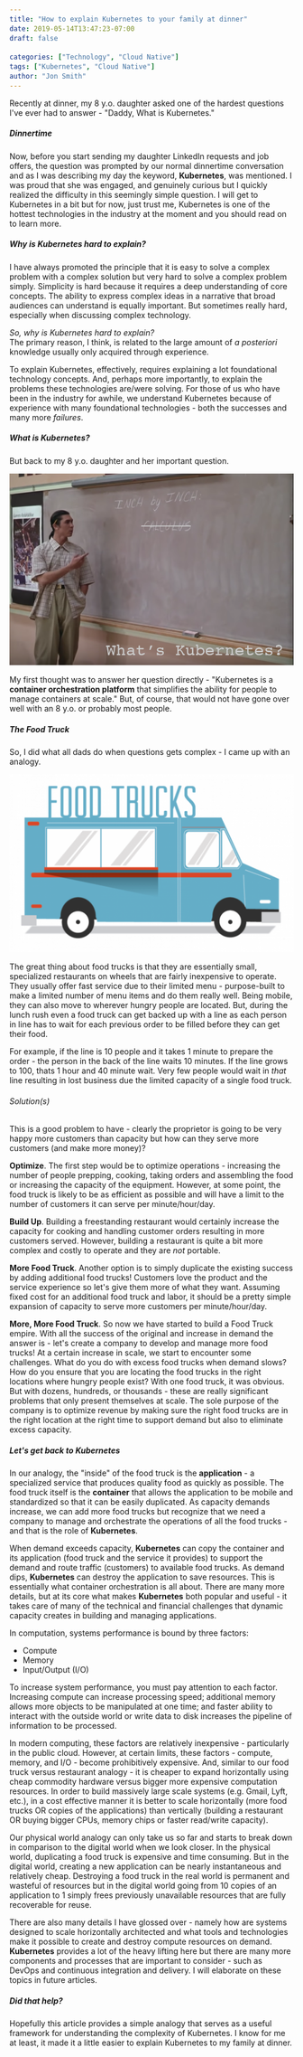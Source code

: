 ```yaml
---
title: "How to explain Kubernetes to your family at dinner"
date: 2019-05-14T13:47:23-07:00
draft: false

categories: ["Technology", "Cloud Native"]
tags: ["Kubernetes", "Cloud Native"]
author: "Jon Smith"
---
```

Recently at dinner, my 8 y.o. daughter asked one of the hardest questions I've ever had to answer - "Daddy, What is Kubernetes."
##### Dinnertime
Now, before you start sending my daughter LinkedIn requests and job offers, the question was prompted by our normal dinnertime conversation and as I was describing my day the keyword, **Kubernetes**, was mentioned. I was proud that she was engaged, and genuinely curious but I quickly realized the difficulty in this seemingly simple question. I will get to Kubernetes in a bit but for now, just trust me, Kubernetes is one of the hottest technologies in the industry at the moment and you should read on to learn more.

##### Why is Kubernetes hard to explain?
I have always promoted the principle that it is easy to solve a complex problem with a complex solution but very hard to solve a complex problem simply. Simplicity is hard because it requires a deep understanding of core concepts. The ability to express complex ideas in a narrative that broad audiences can understand is equally important. But sometimes really hard, especially when discussing complex technology.

*So, why is Kubernetes hard to explain?*
<br/>The primary reason, I think, is related to the large amount of *a posteriori* knowledge usually only acquired through experience.

To explain Kubernetes, effectively, requires explaining a lot foundational technology concepts. And, perhaps more importantly, to explain the problems these technologies are/were solving. For those of us who have been in the industry for awhile, we understand Kubernetes because of experience with many foundational technologies - both the successes and many more *failures*. 

##### What is Kubernetes?
But back to my 8 y.o. daughter and her important question. 

!["Calkoolis"](calculus.png)

My first thought was to answer her question directly - "Kubernetes is a **container orchestration platform** that simplifies the ability for people to manage containers at scale." But, of course, that would not have gone over well with an 8 y.o. or probably most people.

##### The Food Truck
So, I did what all dads do when questions gets complex - I came up with an analogy.

!["Food Truck"](foodtruck.png)

The great thing about food trucks is that they are essentially small, specialized restaurants on wheels that are fairly inexpensive to operate. They usually offer fast service due to their limited menu - purpose-built to make a limited number of menu items and do them really well. Being mobile, they can also move to wherever hungry people are located. But, during the lunch rush even a food truck can get backed up with a line as each person in line has to wait for each previous order to be filled before they can get their food.

For example, if the line is 10 people and it takes 1 minute to prepare the order - the person in the back of the line waits 10 minutes. If the line grows to 100, thats 1 hour and 40 minute wait. Very few people would wait in *that* line resulting in lost business due the limited capacity of a single food truck. 

###### Solution(s)

This is a good problem to have - clearly the proprietor is going to be very happy more customers than capacity but how can they serve more customers (and make more money)?

__Optimize__. The first step would be to optimize operations - increasing the number of people prepping, cooking, taking orders and assembling the food or increasing the capacity of the equipment. However, at some point, the food truck is likely to be as efficient as possible and will have a limit to the number of customers it can serve per minute/hour/day.

__Build Up__. Building a freestanding restaurant would certainly increase the capacity for cooking and handling customer orders resulting in more customers served. However, building a restaurant is quite a bit more complex and costly to operate and they are *not* portable. 

__More Food Truck__. Another option is to simply duplicate the existing success by adding additional food trucks! Customers love the product and the service experience so let's give them more of what they want. Assuming fixed cost for an additional food truck and labor, it should be a pretty simple expansion of capacity to serve more customers per minute/hour/day.

__More, More Food Truck__. So now we have started to build a Food Truck empire. With all the success of the original and increase in demand the answer is - let's create a company to develop and manage more food trucks! At a certain increase in scale, we start to encounter some challenges. What do you do with excess food trucks when demand slows? How do you ensure that you are locating the food trucks in the right locations where hungry people exist? With one food truck, it was obvious. But with dozens, hundreds, or thousands - these are really significant problems that only present themselves at scale. The sole purpose of the company is to optimize revenue by making sure the right food trucks are in the right location at the right time to support demand but also to eliminate excess capacity.

##### Let's get back to Kubernetes
In our analogy, the "inside" of the food truck is the **application** - a specialized service that produces quality food as quickly as possible. The food truck itself is the **container** that allows the application to be mobile and standardized so that it can be easily duplicated. As capacity demands increase, we can add more food trucks but recognize that we need a company to manage and orchestrate the operations of all the food trucks - and that is the role of **Kubernetes**.

When demand exceeds capacity, **Kubernetes** can copy the container and its application (food truck and the service it provides) to support the demand and route traffic (customers) to available food trucks.  As demand dips, **Kubernetes** can destroy the application to save resources. This is essentially what container orchestration is all about. There are many more details, but at its core what makes **Kubernetes** both popular and useful - it takes care of many of the technical and financial challenges that dynamic capacity creates in building and managing applications.

In computation, systems performance is bound by three factors:

- Compute
- Memory
- Input/Output (I/O)

To increase system performance, you must pay attention to each factor. Increasing compute can increase processing speed; additional memory allows more objects to be manipulated at one time; and faster ability to interact with the outside world or write data to disk increases the pipeline of information to be processed. 

In modern computing, these factors are relatively inexpensive - particularly in the public cloud. However, at certain limits, these factors - compute, memory, and I/O - become prohibitively expensive. And, similar to our food truck versus restaurant analogy - it is cheaper to expand horizontally using cheap commodity hardware versus bigger more expensive computation resources. In order to build massively large scale systems (e.g. Gmail, Lyft, etc.), in a cost effective manner it is better to scale horizontally (more food trucks OR copies of the applications) than vertically (building a restaurant OR buying bigger CPUs, memory chips or faster read/write capacity). 

Our physical world analogy can only take us so far and starts to break down in comparison to the digital world when we look closer. In the physical world, duplicating a food truck is expensive and time consuming. But in the digital world, creating a new application can be nearly instantaneous and relatively cheap. Destroying a food truck in the real world is permanent and wasteful of resources but in the digital world going from 10 copies of an application to 1 simply frees previously unavailable resources that are fully recoverable for reuse.

There are also many details I have glossed over - namely how are systems designed to scale horizontally architected and what tools and technologies make it possible to create and destroy compute resources on demand. **Kubernetes** provides a lot of the heavy lifting here but there are many more components and processes that are important to consider - such as DevOps and continuous integration and delivery. I will elaborate on these topics in future articles.

##### Did that help? 
Hopefully this article provides a simple analogy that serves as a useful framework for understanding the complexity of Kubernetes. I know for me at least, it made it a little easier to explain Kubernetes to my family at dinner.